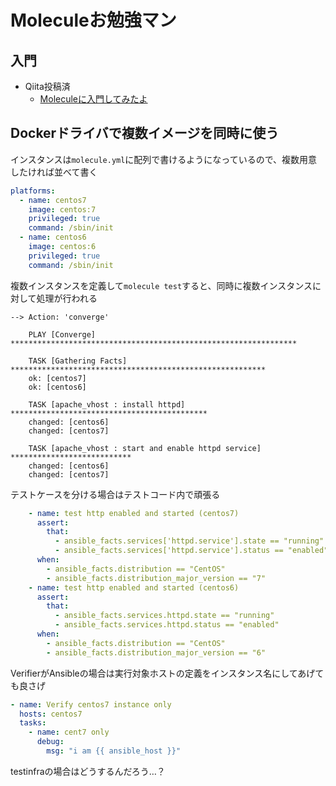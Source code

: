 # Moleculeお勉強マン

## 入門

- Qiita投稿済
  - [Moleculeに入門してみたよ](https://qiita.com/answer_d/items/0119669f2e6151a86fc3)

## Dockerドライバで複数イメージを同時に使う

インスタンスは`molecule.yml`に配列で書けるようになっているので、複数用意したければ並べて書く

```yaml:molecule.yml
platforms:
  - name: centos7
    image: centos:7
    privileged: true
    command: /sbin/init
  - name: centos6
    image: centos:6
    privileged: true
    command: /sbin/init
```

複数インスタンスを定義して`molecule test`すると、同時に複数インスタンスに対して処理が行われる

```log
--> Action: 'converge'

    PLAY [Converge] ****************************************************************

    TASK [Gathering Facts] *********************************************************
    ok: [centos7]
    ok: [centos6]

    TASK [apache_vhost : install httpd] ********************************************
    changed: [centos6]
    changed: [centos7]

    TASK [apache_vhost : start and enable httpd service] ***************************
    changed: [centos6]
    changed: [centos7]
```

テストケースを分ける場合はテストコード内で頑張る

```yaml:verify.yml
    - name: test http enabled and started (centos7)
      assert:
        that:
          - ansible_facts.services['httpd.service'].state == "running"
          - ansible_facts.services['httpd.service'].status == "enabled"
      when:
        - ansible_facts.distribution == "CentOS"
        - ansible_facts.distribution_major_version == "7"
    - name: test http enabled and started (centos6)
      assert:
        that:
          - ansible_facts.services.httpd.state == "running"
          - ansible_facts.services.httpd.status == "enabled"
      when:
        - ansible_facts.distribution == "CentOS"
        - ansible_facts.distribution_major_version == "6"
```

VerifierがAnsibleの場合は実行対象ホストの定義をインスタンス名にしてあげても良さげ

```yaml:verify.yml
- name: Verify centos7 instance only
  hosts: centos7
  tasks:
    - name: cent7 only
      debug:
        msg: "i am {{ ansible_host }}"
```

testinfraの場合はどうするんだろう…？
